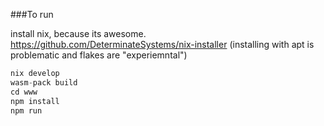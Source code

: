 ###To run

install nix, because its awesome.
https://github.com/DeterminateSystems/nix-installer
(installing with apt is problematic and flakes are "experiemntal")

```nix 
nix develop
wasm-pack build
cd www
npm install
npm run

```

